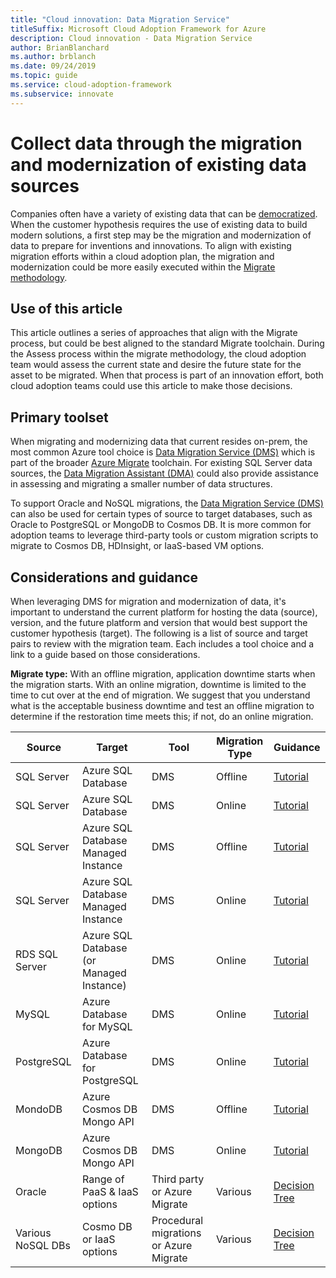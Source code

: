```yaml
---
title: "Cloud innovation: Data Migration Service"
titleSuffix: Microsoft Cloud Adoption Framework for Azure
description: Cloud innovation - Data Migration Service
author: BrianBlanchard
ms.author: brblanch
ms.date: 09/24/2019
ms.topic: guide
ms.service: cloud-adoption-framework
ms.subservice: innovate
---
```


# Collect data through the migration and modernization of existing data sources

Companies often have a variety of existing data that can be [democratized](../considerations/data.md). When the customer hypothesis requires the use of existing data to build modern solutions, a first step may be the migration and modernization of data to prepare for inventions and innovations. To align with existing migration efforts within a cloud adoption plan, the migration and modernization could be more easily executed within the [Migrate methodology](../../migrate/index.md).

## Use of this article

This article outlines a series of approaches that align with the Migrate process, but could be best aligned to the standard Migrate toolchain. During the Assess process within the migrate methodology, the cloud adoption team would assess the current state and desire the future state for the asset to be migrated. When that process is part of an innovation effort, both cloud adoption teams could use this article to make those decisions.

## Primary toolset

When migrating and modernizing data that current resides on-prem, the most common Azure tool choice is [Data Migration Service (DMS)](https://docs.microsoft.com/azure/dms) which is part of the broader [Azure Migrate](https://docs.microsoft.com/azure/migrate/migrate-services-overview) toolchain. For existing SQL Server data sources, the [Data Migration Assistant (DMA)](/sql/dma/dma-overview) could also provide assistance in assessing and migrating a smaller number of data structures.

To support Oracle and NoSQL migrations, the [Data Migration Service (DMS)](https://docs.microsoft.com/azure/dms) can also be used for certain types of source to target databases, such as Oracle to PostgreSQL or MongoDB to Cosmos DB. It is more common for adoption teams to leverage third-party tools or custom migration scripts to migrate to Cosmos DB, HDInsight, or IaaS-based VM options.

## Considerations and guidance

When leveraging DMS for migration and modernization of data, it's important to understand the current platform for hosting the data (source), version, and the future platform and version that would best support the customer hypothesis (target). The following is a list of source and target pairs to review with the migration team. Each includes a tool choice and a link to a guide based on those considerations.

**Migrate type:** With an offline migration, application downtime starts when the migration starts. With an online migration, downtime is limited to the time to cut over at the end of migration. We suggest that you understand what is the acceptable business downtime and test an offline migration to determine if the restoration time meets this; if not, do an online migration.

|Source  |Target  |Tool  |Migration Type  |Guidance  |
|---------|---------|---------|---------|---------|
|SQL Server|Azure SQL Database|DMS|Offline|[Tutorial](https://docs.microsoft.com/azure/dms/tutorial-sql-server-to-azure-sql)|
|SQL Server|Azure SQL Database|DMS|Online|[Tutorial](https://docs.microsoft.com/azure/dms/tutorial-sql-server-azure-sql-online)|
|SQL Server|Azure SQL Database Managed Instance|DMS|Offline|[Tutorial](https://docs.microsoft.com/azure/dms/tutorial-sql-server-to-managed-instance)|
|SQL Server|Azure SQL Database Managed Instance|DMS|Online|[Tutorial](https://docs.microsoft.com/azure/dms/tutorial-sql-server-managed-instance-online)|
|RDS SQL Server|Azure SQL Database (or Managed Instance)|DMS|Online|[Tutorial](https://docs.microsoft.com/azure/dms/tutorial-rds-sql-server-azure-sql-and-managed-instance-online)|
|MySQL|Azure Database for MySQL|DMS|Online|[Tutorial](https://docs.microsoft.com/azure/dms/tutorial-mysql-azure-mysql-online)|
|PostgreSQL|Azure Database for PostgreSQL|DMS|Online|[Tutorial](https://docs.microsoft.com/azure/dms/tutorial-postgresql-azure-postgresql-online)|
|MondoDB|Azure Cosmos DB Mongo API|DMS|Offline|[Tutorial](https://docs.microsoft.com/azure/dms/tutorial-mongodb-cosmos-db)|
|MongoDB|Azure Cosmos DB Mongo API|DMS|Online|[Tutorial](https://docs.microsoft.com/azure/dms/tutorial-mongodb-cosmos-db-online)|
|Oracle|Range of PaaS & IaaS options|Third party or Azure Migrate|Various|[Decision Tree](../considerations/data-oracle-migration.md)|
|Various NoSQL DBs|Cosmo DB or IaaS options|Procedural migrations or Azure Migrate|Various|[Decision Tree](../considerations/data-no-sql-migration.md)|
